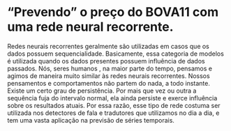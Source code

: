 ﻿# “Prevendo” o preço do BOVA11 com uma rede neural recorrente.
 
Redes neurais recorrentes geralmente são utilizadas em casos que os dados possuem sequencialidade. Basicamente, essa categoria de modelos é utilizada quando os dados presentes possuem influência de dados passados. Nós, seres humanos , na maior parte do tempo, pensamos e agimos de maneira muito similar às redes neurais recorrentes. Nossos pensamentos e comportamentos não partem do nada, a todo instante. Existe um certo grau de persistência. Por mais que vez ou outra a sequência fuja do intervalo normal, ela ainda persiste e exerce influência sobre os resultados atuais. Por essa razão, esse tipo de rede costuma ser utilizada nos detectores de fala e tradutores que utilizamos no dia a dia, e tem uma vasta aplicação na previsão de séries temporais. 
